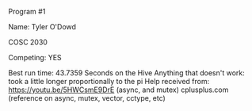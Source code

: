Program #1

Name: Tyler O'Dowd

COSC 2030

Competing: YES

Best run time:
43.7359 Seconds on the Hive
Anything that doesn't work:
took a little longer proportionally to the pi
Help received from:
https://youtu.be/5HWCsmE9DrE (async, and mutex)
cplusplus.com (reference on async, mutex, vector, cctype, etc)
